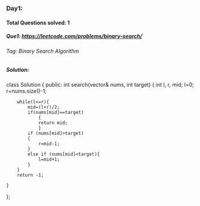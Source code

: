 ### Day1:
#### Total Questions solved: 1
##### Que1: https://leetcode.com/problems/binary-search/ 
###### Tag: Binary Search Algorithm
##### Solution:
class Solution {
public:
    int search(vector<int>& nums, int target) {
    int l, r, mid;
        l=0;
        r=nums.size()-1;
        
        while(l<=r){
            mid=(l+r)/2;
            if(nums[mid]==target)
                {
                return mid; 
                }
            if (nums[mid]>target)
            {
                r=mid-1;
            }
            else if (nums[mid]<target){
                l=mid+1;
            }
        }
        return -1;
        
    }
};
